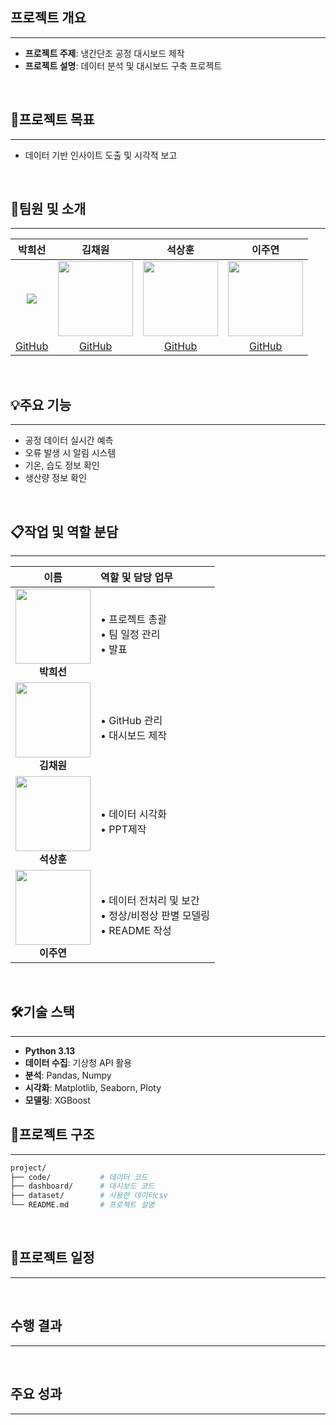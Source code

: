 ## 프로젝트 개요
---
 - **프로젝트 주제**: 냉간단조 공정 대시보드 제작
 - **프로젝트 설명**: 데이터 분석 및 대시보드 구축 프로젝트

<br>

## 🎯프로젝트 목표
---
 - 데이터 기반 인사이트 도출 및 시각적 보고

<br>

## 👥팀원 및 소개
---
| 박희선 | 김채원 | 석상훈 | 이주연 |
|:--:|:--:|:--:|:--:|
| <img src="https://cdn.pixabay.com/photo/2017/11/09/21/41/cat-2934720_1280.jpg"/> | <img src="https://your-image-url2.png" width="120"/> | <img src="https://your-image-url3.png" width="120"/> | <img src="https://your-image-url4.png" width="120"/> |
| [GitHub](https://github.com/username1) | [GitHub](https://github.com/username2) | [GitHub](https://github.com/username3) | [GitHub](https://github.com/username4) |

<br>

## 💡주요 기능
---
 - 공정 데이터 실시간 예측
 - 오류 발생 시 알림 시스템
 - 기온, 습도 정보 확인
 - 생산량 정보 확인

<br>

## 📋작업 및 역할 분담
---
| 이름 | 역할 및 담당 업무 |
|:---:|:---|
| <img src="https://raw.githubusercontent.com/username/projectname/main/assets/ldg.png" width="120"/> <br> **박희선** | • 프로젝트 총괄<br>• 팀 일정 관리<br>• 발표 |
| <img src="https://raw.githubusercontent.com/username/projectname/main/assets/sys.png" width="120"/> <br> **김채원** | • GitHub 관리<br>• 대시보드 제작 |
| <img src="https://raw.githubusercontent.com/username/projectname/main/assets/kny.png" width="120"/> <br> **석상훈** | • 데이터 시각화<br>• PPT제작 |
| <img src="https://raw.githubusercontent.com/username/projectname/main/assets/lsj.png" width="120"/> <br> **이주연** | • 데이터 전처리 및 보간<br>• 정상/비정상 판별 모델링<br>• README 작성 |

<br>

## 🛠기술 스택
---
 - **Python 3.13**
 - **데이터 수집**: 기상청 API 활용
 - **분석**: Pandas, Numpy
 - **시각화**: Matplotlib, Seaborn, Ploty
 - **모델링**: XGBoost

## 📁프로젝트 구조
---
```bash
project/
├── code/           # 데이터 코드
├── dashboard/      # 대시보드 코드
├── dataset/        # 사용한 데이터csv
└── README.md       # 프로젝트 설명
```

<br>

## 📅프로젝트 일정
---


<br>

## 수행 결과
---

<br>

## 주요 성과
---

